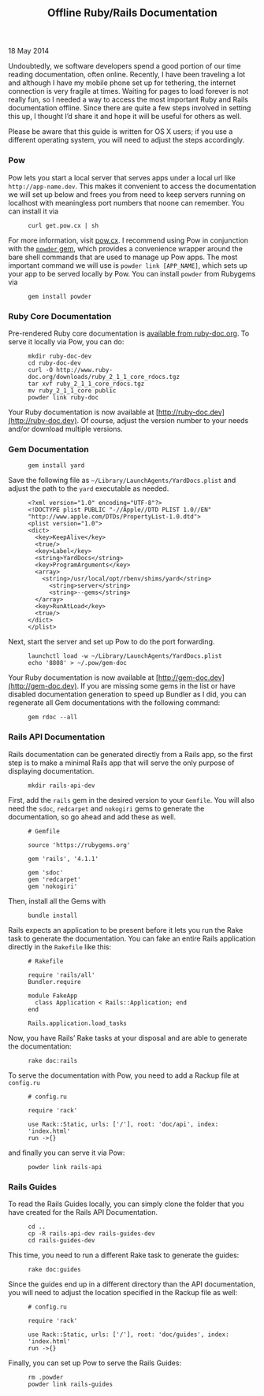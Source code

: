 <section id="content" class="clearfix">

<header>

## Offline Ruby/Rails Documentation

</header>

<article class="post">

18 May 2014

<div>

Undoubtedly, we software developers spend a good portion of our time reading documentation, often online. Recently, I have been traveling a lot and although I have my mobile phone set up for tethering, the internet connection is very fragile at times. Waiting for pages to load forever is not really fun, so I needed a way to access the most important Ruby and Rails documentation offline. Since there are quite a few steps involved in setting this up, I thought I’d share it and hope it will be useful for others as well.

Please be aware that this guide is written for OS X users; if you use a different operating system, you will need to adjust the steps accordingly.

### Pow

Pow lets you start a local server that serves apps under a local url like `http://app-name.dev`. This makes it convenient to access the documentation we will set up below and frees you from need to keep servers running on localhost with meaningless port numbers that noone can remember. You can install it via

<figure class="highlight">

    curl get.pow.cx | sh

</figure>

For more information, visit [pow.cx](http://pow.cx). I recommend using Pow in conjunction with the [`powder` gem](https://github.com/rodreegez/powder), which provides a convenience wrapper around the bare shell commands that are used to manage up Pow apps. The most important command we will use is `powder link [APP_NAME]`, which sets up your app to be served locally by Pow. You can install `powder` from Rubygems via

<figure class="highlight">

    gem install powder

</figure>

### Ruby Core Documentation

Pre-rendered Ruby core documentation is [available from ruby-doc.org](http://www.ruby-doc.org/downloads/). To serve it locally via Pow, you can do:

<figure class="highlight">

    mkdir ruby-doc-dev
    cd ruby-doc-dev
    curl -O http://www.ruby-doc.org/downloads/ruby_2_1_1_core_rdocs.tgz
    tar xvf ruby_2_1_1_core_rdocs.tgz
    mv ruby_2_1_1_core public
    powder link ruby-doc

</figure>

Your Ruby documentation is now available at [http://ruby-doc.dev](http://ruby-doc.dev). Of course, adjust the version number to your needs and/or download multiple versions.

### Gem Documentation

<figure class="highlight">

    gem install yard

</figure>

Save the following file as `~/Library/LaunchAgents/YardDocs.plist` and adjust the path to the `yard` executable as needed.

<figure class="highlight">

    <?xml version="1.0" encoding="UTF-8"?>
    <!DOCTYPE plist PUBLIC "-//Apple//DTD PLIST 1.0//EN" "http://www.apple.com/DTDs/PropertyList-1.0.dtd">
    <plist version="1.0">
    <dict>
      <key>KeepAlive</key>
      <true/>
      <key>Label</key>
      <string>YardDocs</string>
      <key>ProgramArguments</key>
      <array>
        <string>/usr/local/opt/rbenv/shims/yard</string>
          <string>server</string>
          <string>--gems</string>
      </array>
      <key>RunAtLoad</key>
      <true/>
    </dict>
    </plist>

</figure>

Next, start the server and set up Pow to do the port forwarding.

<figure class="highlight">

    launchctl load -w ~/Library/LaunchAgents/YardDocs.plist
    echo '8808' > ~/.pow/gem-doc

</figure>

Your Ruby documentation is now available at [http://gem-doc.dev](http://gem-doc.dev). If you are missing some gems in the list or have disabled documentation generation to speed up Bundler as I did, you can regenerate all Gem documentations with the following command:

<figure class="highlight">

    gem rdoc --all

</figure>

### Rails API Documentation

Rails documentation can be generated directly from a Rails app, so the first step is to make a minimal Rails app that will serve the only purpose of displaying documentation.

<figure class="highlight">

    mkdir rails-api-dev

</figure>

First, add the `rails` gem in the desired version to your `Gemfile`. You will also need the `sdoc`, `redcarpet` and `nokogiri` gems to generate the documentation, so go ahead and add these as well.

<figure class="highlight">

    # Gemfile

    source 'https://rubygems.org'

    gem 'rails', '4.1.1'

    gem 'sdoc'
    gem 'redcarpet'
    gem 'nokogiri'

</figure>

Then, install all the Gems with

<figure class="highlight">

    bundle install

</figure>

Rails expects an application to be present before it lets you run the Rake task to generate the documentation. You can fake an entire Rails application directly in the `Rakefile` like this:

<figure class="highlight">

    # Rakefile

    require 'rails/all'
    Bundler.require

    module FakeApp
      class Application < Rails::Application; end
    end

    Rails.application.load_tasks

</figure>

Now, you have Rails’ Rake tasks at your disposal and are able to generate the documentation:

<figure class="highlight">

    rake doc:rails

</figure>

To serve the documentation with Pow, you need to add a Rackup file at `config.ru`

<figure class="highlight">

    # config.ru

    require 'rack'

    use Rack::Static, urls: ['/'], root: 'doc/api', index: 'index.html'
    run ->{}

</figure>

and finally you can serve it via Pow:

<figure class="highlight">

    powder link rails-api

</figure>

### Rails Guides

To read the Rails Guides locally, you can simply clone the folder that you have created for the Rails API Documentation.

<figure class="highlight">

    cd ..
    cp -R rails-api-dev rails-guides-dev
    cd rails-guides-dev

</figure>

This time, you need to run a different Rake task to generate the guides:

<figure class="highlight">

    rake doc:guides

</figure>

Since the guides end up in a different directory than the API documentation, you will need to adjust the location specified in the Rackup file as well:

<figure class="highlight">

    # config.ru

    require 'rack'

    use Rack::Static, urls: ['/'], root: 'doc/guides', index: 'index.html'
    run ->{}

</figure>

Finally, you can set up Pow to serve the Rails Guides:

<figure class="highlight">

    rm .powder
    powder link rails-guides

</figure>

</div>

</article>

</section>
